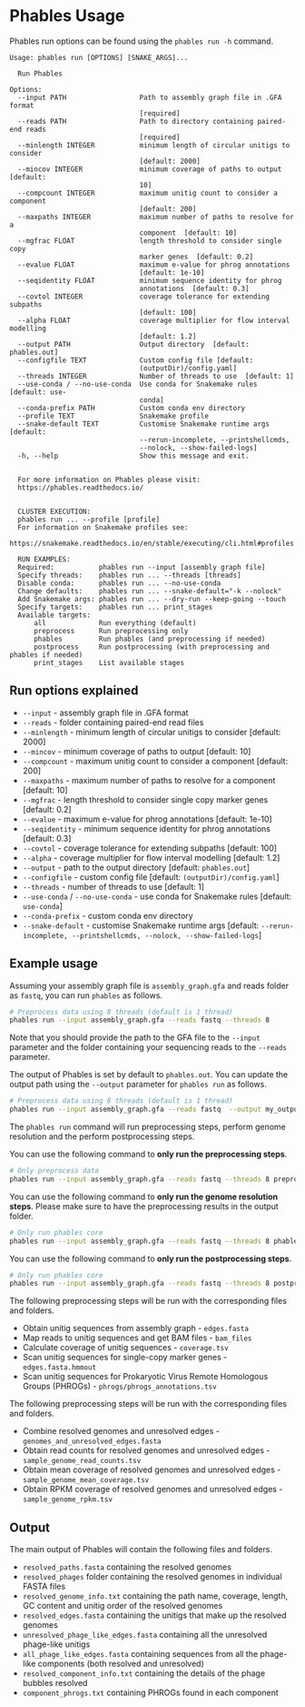 # Phables Usage

Phables run options can be found using the `phables run -h` command.

```
Usage: phables run [OPTIONS] [SNAKE_ARGS]...

  Run Phables

Options:
  --input PATH                  Path to assembly graph file in .GFA format
                                [required]
  --reads PATH                  Path to directory containing paired-end reads
                                [required]
  --minlength INTEGER           minimum length of circular unitigs to consider
                                [default: 2000]
  --mincov INTEGER              minimum coverage of paths to output  [default:
                                10]
  --compcount INTEGER           maximum unitig count to consider a component
                                [default: 200]
  --maxpaths INTEGER            maximum number of paths to resolve for a
                                component  [default: 10]
  --mgfrac FLOAT                length threshold to consider single copy
                                marker genes  [default: 0.2]
  --evalue FLOAT                maximum e-value for phrog annotations
                                [default: 1e-10]
  --seqidentity FLOAT           minimum sequence identity for phrog
                                annotations  [default: 0.3]
  --covtol INTEGER              coverage tolerance for extending subpaths
                                [default: 100]
  --alpha FLOAT                 coverage multiplier for flow interval modelling
                                [default: 1.2]
  --output PATH                 Output directory  [default: phables.out]
  --configfile TEXT             Custom config file [default:
                                (outputDir)/config.yaml]
  --threads INTEGER             Number of threads to use  [default: 1]
  --use-conda / --no-use-conda  Use conda for Snakemake rules  [default: use-
                                conda]
  --conda-prefix PATH           Custom conda env directory
  --profile TEXT                Snakemake profile
  --snake-default TEXT          Customise Snakemake runtime args  [default:
                                --rerun-incomplete, --printshellcmds,
                                --nolock, --show-failed-logs]
  -h, --help                    Show this message and exit.

  
  For more information on Phables please visit:
  https://phables.readthedocs.io/
  
  
  CLUSTER EXECUTION:
  phables run ... --profile [profile]
  For information on Snakemake profiles see:
  https://snakemake.readthedocs.io/en/stable/executing/cli.html#profiles
  
  RUN EXAMPLES:
  Required:           phables run --input [assembly graph file]
  Specify threads:    phables run ... --threads [threads]
  Disable conda:      phables run ... --no-use-conda 
  Change defaults:    phables run ... --snake-default="-k --nolock"
  Add Snakemake args: phables run ... --dry-run --keep-going --touch
  Specify targets:    phables run ... print_stages
  Available targets:
      all             Run everything (default)
      preprocess      Run preprocessing only
      phables         Run phables (and preprocessing if needed)
      postprocess     Run postprocessing (with preprocessing and phables if needed)
      print_stages    List available stages
```

## Run options explained

* `--input` - assembly graph file in .GFA format
* `--reads` - folder containing paired-end read files
* `--minlength` - minimum length of circular unitigs to consider [default: 2000]
* `--mincov` - minimum coverage of paths to output [default: 10]
* `--compcount` - maximum unitig count to consider a component [default: 200]
* `--maxpaths` - maximum number of paths to resolve for a component [default: 10]
* `--mgfrac` - length threshold to consider single copy marker genes [default: 0.2]
* `--evalue` - maximum e-value for phrog annotations [default: 1e-10]
* `--seqidentity` - minimum sequence identity for phrog annotations [default: 0.3]
* `--covtol` - coverage tolerance for extending subpaths [default: 100]
* `--alpha` - coverage multiplier for flow interval modelling [default: 1.2]
* `--output` - path to the output directory [default: `phables.out`]
* `--configfile` - custom config file [default: `(outputDir)/config.yaml`]
* `--threads` - number of threads to use  [default: 1]
* `--use-conda` / `--no-use-conda` - use conda for Snakemake rules  [default: `use-conda`]
* `--conda-prefix` - custom conda env directory
* `--snake-default` - customise Snakemake runtime args  [default: `--rerun-incomplete, --printshellcmds, --nolock, --show-failed-logs`]


## Example usage

Assuming your assembly graph file is `assembly_graph.gfa` and reads folder as `fastq`, you can run `phables` as follows.

```bash
# Preprocess data using 8 threads (default is 1 thread)
phables run --input assembly_graph.gfa --reads fastq --threads 8
```

Note that you should provide the path to the GFA file to the `--input` parameter and the folder containing your sequencing reads to the `--reads` parameter. 

The output of Phables is set by default to `phables.out`. You can update the output path using the `--output` parameter for `phables run` as follows.

```bash
# Preprocess data using 8 threads (default is 1 thread)
phables run --input assembly_graph.gfa --reads fastq  --output my_output_folder --threads 8
```

The `phables run` command will run preprocessing steps, perform genome resolution and the perform postprocessing steps.

You can use the following command to **only run the preprocessing steps**.

```bash
# Only preprocess data
phables run --input assembly_graph.gfa --reads fastq --threads 8 preprocess
```

You can use the following command to **only run the genome resolution steps**. Please make sure to have the preprocessing results in the output folder.

```bash
# Only run phables core
phables run --input assembly_graph.gfa --reads fastq --threads 8 phables
```

You can use the following command to **only run the postprocessing steps**.

```bash
# Only run phables core
phables run --input assembly_graph.gfa --reads fastq --threads 8 postprocess
```

The following preprocessing steps will be run with the corresponding files and folders.

* Obtain unitig sequences from assembly graph - `edges.fasta`
* Map reads to unitig sequences and get BAM files - `bam_files`
* Calculate coverage of unitig sequences - `coverage.tsv`
* Scan unitig sequences for single-copy marker genes - `edges.fasta.hmmout`
* Scan unitig sequences for Prokaryotic Virus Remote Homologous Groups (PHROGs) - `phrogs/phrogs_annotations.tsv`

The following preprocessing steps will be run with the corresponding files and folders.

* Combine resolved genomes and unresolved edges - `genomes_and_unresolved_edges.fasta`
* Obtain read counts for resolved genomes and unresolved edges - `sample_genome_read_counts.tsv`
* Obtain mean coverage of resolved genomes and unresolved edges - `sample_genome_mean_coverage.tsv`
* Obtain RPKM coverage of resolved genomes and unresolved edges - `sample_genome_rpkm.tsv`


## Output

The main output of Phables will contain the following files and folders.

* `resolved_paths.fasta` containing the resolved genomes
* `resolved_phages` folder containing the resolved genomes in individual FASTA files
* `resolved_genome_info.txt` containing the path name, coverage, length, GC content and unitig order of the resolved genomes
* `resolved_edges.fasta` containing the unitigs that make up the resolved genomes
* `unresolved_phage_like_edges.fasta` containing all the unresolved phage-like unitigs
* `all_phage_like_edges.fasta` containing sequences from all the phage-like components (both resolved and unresolved)
* `resolved_component_info.txt` containing the details of the phage bubbles resolved
* `component_phrogs.txt` containing PHROGs found in each component